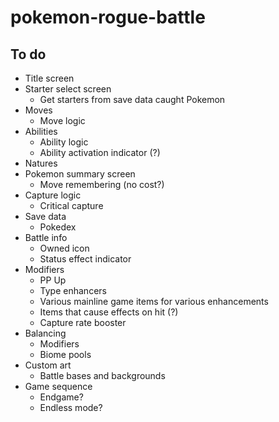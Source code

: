 # pokemon-rogue-battle

## To do

- Title screen
- Starter select screen
  - Get starters from save data caught Pokemon
- Moves
  - Move logic
- Abilities
  - Ability logic
  - Ability activation indicator (?)
- Natures
- Pokemon summary screen
  - Move remembering (no cost?)
- Capture logic
  - Critical capture
- Save data
  - Pokedex
- Battle info
  - Owned icon
  - Status effect indicator
- Modifiers
  - PP Up
  - Type enhancers
  - Various mainline game items for various enhancements
  - Items that cause effects on hit (?)
  - Capture rate booster
- Balancing
  - Modifiers
  - Biome pools
- Custom art
  - Battle bases and backgrounds
- Game sequence
  - Endgame?
  - Endless mode?
